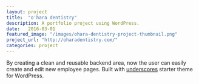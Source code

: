 ```yaml
---
layout: project
title:  "o'hara dentistry"
description: A portfolio project using WordPress.
date:   2016-03-01
featured_image: "/images/ohara-dentistry-project-thumbnail.png"
project_url: "http://oharadentistry.com/"
categories: project
---
```


By creating a clean and reusable backend area, now the user can easily create and edit new employee pages. Built with [underscores](http://underscores.me/) starter theme for WordPress.
